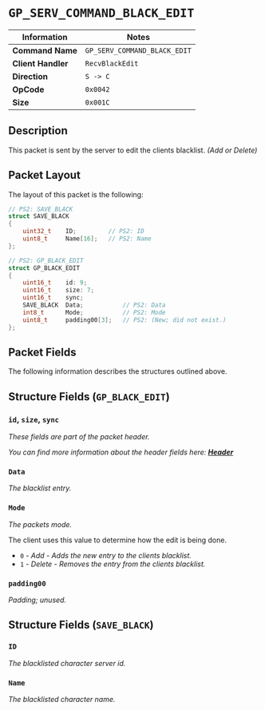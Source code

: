 # `GP_SERV_COMMAND_BLACK_EDIT`

| Information               | Notes |
|---                        |---    |
| **Command Name**          | `GP_SERV_COMMAND_BLACK_EDIT` |
| **Client Handler**        | `RecvBlackEdit` |
| **Direction**             | `S -> C` |
| **OpCode**                | `0x0042` |
| **Size**                  | `0x001C` |

## Description

This packet is sent by the server to edit the clients blacklist. _(Add or Delete)_

## Packet Layout

The layout of this packet is the following:

```cpp
// PS2: SAVE_BLACK
struct SAVE_BLACK
{
    uint32_t    ID;         // PS2: ID
    uint8_t     Name[16];   // PS2: Name
};

// PS2: GP_BLACK_EDIT
struct GP_BLACK_EDIT
{
    uint16_t    id: 9;
    uint16_t    size: 7;
    uint16_t    sync;
    SAVE_BLACK  Data;           // PS2: Data
    int8_t      Mode;           // PS2: Mode
    uint8_t     padding00[3];   // PS2: (New; did not exist.)
};
```

## Packet Fields

The following information describes the structures outlined above.

## Structure Fields (`GP_BLACK_EDIT`)

### `id`, `size`, `sync`

_These fields are part of the packet header._

_You can find more information about the header fields here: [**Header**](/world/server/Header.md)_

### `Data`

_The blacklist entry._

### `Mode`

_The packets mode._

The client uses this value to determine how the edit is being done.

  - `0` - _Add - Adds the new entry to the clients blacklist._
  - `1` - _Delete - Removes the entry from the clients blacklist._

### `padding00`

_Padding; unused._

## Structure Fields (`SAVE_BLACK`)

### `ID`

_The blacklisted character server id._

### `Name`

_The blacklisted character name._
